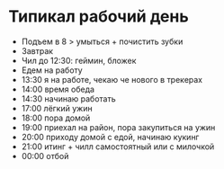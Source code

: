 # Типикал рабочий день

- Подъем в 8 > умыться + почистить зубки
- Завтрак
- Чил до 12:30: геймин, бложек
- Едем на работу
- 13:30 я на работе, чекаю че нового в трекерах
- 14:00 время обеда
- 14:30 начинаю работать
- 17:00 лёгкий ужин
- 18:00 пора домой
- 19:00 приехал на район, пора закупиться на ужин
- 20:00 приходу домой с едой, начинаю кукинг
- 21:00 итинг + чилл самостоятный или с милочкой
- 00:00 отбой 